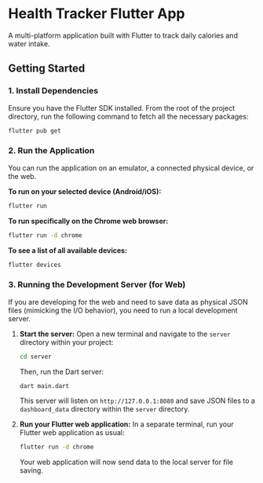 # Health Tracker Flutter App

A multi-platform application built with Flutter to track daily calories and water intake.

## Getting Started

### 1. Install Dependencies
Ensure you have the Flutter SDK installed. From the root of the project directory, run the following command to fetch all the necessary packages:

```sh
flutter pub get
```

### 2. Run the Application

You can run the application on an emulator, a connected physical device, or the web.

**To run on your selected device (Android/iOS):**
```sh
flutter run
```

**To run specifically on the Chrome web browser:**
```sh
flutter run -d chrome
```

**To see a list of all available devices:**
```sh
flutter devices
```

### 3. Running the Development Server (for Web)

If you are developing for the web and need to save data as physical JSON files (mimicking the I/O behavior), you need to run a local development server.

1.  **Start the server:**
    Open a new terminal and navigate to the `server` directory within your project:
    ```bash
    cd server
    ```
    Then, run the Dart server:
    ```bash
    dart main.dart
    ```
    This server will listen on `http://127.0.0.1:8080` and save JSON files to a `dashboard_data` directory within the `server` directory.

2.  **Run your Flutter web application:**
    In a separate terminal, run your Flutter web application as usual:
    ```bash
    flutter run -d chrome
    ```
    Your web application will now send data to the local server for file saving.
